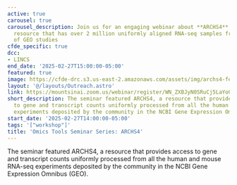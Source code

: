 ```yaml
---
active: true
carousel: true
carousel_description: Join us for an engaging webinar about **ARCHS4**, a
  resource that has over 2 million uniformly aligned RNA-seq samples from thousands
  of GEO studies
cfde_specific: true
dcc:
- LINCS
end_date: '2025-02-27T15:00:00-05:00'
featured: true
image: https://cfde-drc.s3.us-east-2.amazonaws.com/assets/img/archs4-feb-2025-4.png
layout: '@/layouts/Outreach.astro'
link: https://mountsinai.zoom.us/webinar/register/WN_ZXBJyN0SRuCj5LaYoGeXuw#/registration
short_description: The seminar featured ARCHS4, a resource that provides access
  to gene and transcript counts uniformly processed from all the human and mouse RNA-seq
  experiments deposited by the community in the NCBI Gene Expression Omnibus (GEO).
start_date: '2025-02-27T14:00:00-05:00'
tags: '["workshop"]'
title: 'Omics Tools Seminar Series: ARCHS4'
---
```

The seminar featured ARCHS4, a resource that provides access to gene and transcript counts uniformly processed from all the human and mouse RNA-seq experiments deposited by the community in the NCBI Gene Expression Omnibus (GEO).